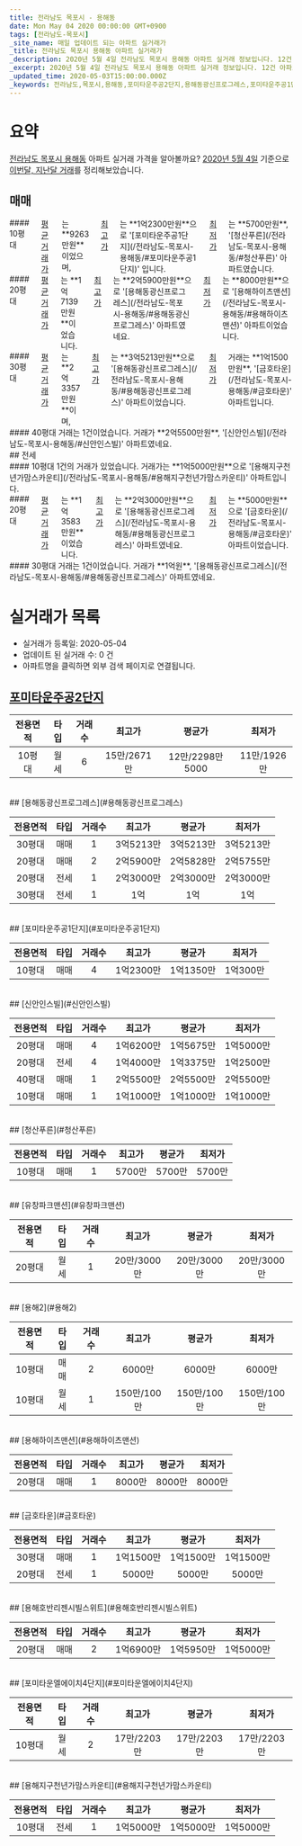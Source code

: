 ```yaml
---
title: 전라남도 목포시 - 용해동
date: Mon May 04 2020 00:00:00 GMT+0900
tags: [전라남도-목포시]
_site_name: 매일 업데이트 되는 아파트 실거래가
_title: 전라남도 목포시 용해동 아파트 실거래가
_description: 2020년 5월 4일 전라남도 목포시 용해동 아파트 실거래 정보입니다. 12건 아파트 정보가 있습니다.
_excerpt: 2020년 5월 4일 전라남도 목포시 용해동 아파트 실거래 정보입니다. 12건 아파트 정보가 있습니다.
_updated_time: 2020-05-03T15:00:00.000Z
_keywords: 전라남도,목포시,용해동,포미타운주공2단지,용해동광신프로그레스,포미타운주공1단지,신안인스빌,청산푸른,유창파크맨션,용해2,용해하이츠맨션,금호타운,용해호반리젠시빌스위트,포미타운엘에이치4단지,용해지구천년가맘스카운티
---
```





# 요약
<ins>전라남도 목포시 용해동</ins> 아파트 실거래 가격을 알아볼까요? <ins>2020년 5월 4일</ins> 기준으로 <ins>이번달, 지난달 거래</ins>를 정리해보았습니다.

## 매매
<div class="container">
<div class="six columns" markdown="1">
#### 10평대
<ins>평균 거래가</ins>는 **9263만원**이었으며, <ins>최고가</ins>는 **1억2300만원**으로 '[포미타운주공1단지](/전라남도-목포시-용해동/#포미타운주공1단지)' 입니다. <ins>최저가</ins>는 **5700만원**, '[청산푸른](/전라남도-목포시-용해동/#청산푸른)' 아파트였습니다.
</div>
<div class="six columns" markdown="1">
#### 20평대
<ins>평균 거래가</ins>는 **1억7139만원**이었습니다. <ins>최고가</ins>는 **2억5900만원**으로 '[용해동광신프로그레스](/전라남도-목포시-용해동/#용해동광신프로그레스)' 아파트였네요. <ins>최저가</ins>는 **8000만원**으로 '[용해하이츠맨션](/전라남도-목포시-용해동/#용해하이츠맨션)' 아파트이었습니다.
</div>
</div>
<div class="container">
<div class="six columns" markdown="1">
#### 30평대
<ins>평균 거래가</ins>는 **2억3357만원**이며, <ins>최고가</ins>는 **3억5213만원**으로 '[용해동광신프로그레스](/전라남도-목포시-용해동/#용해동광신프로그레스)' 아파트이었습니다. <ins>최저가</ins> 거래는 **1억1500만원**, '[금호타운](/전라남도-목포시-용해동/#금호타운)' 아파트입니다.
</div>
<div class="six columns" markdown="1">
#### 40평대
거래는 1건이었습니다. 거래가 **2억5500만원**, '[신안인스빌](/전라남도-목포시-용해동/#신안인스빌)' 아파트였네요.
</div>
</div>
## 전세
<div class="container">
<div class="six columns" markdown="1">
#### 10평대
1건의 거래가 있었습니다. 거래가는 **1억5000만원**으로 '[용해지구천년가맘스카운티](/전라남도-목포시-용해동/#용해지구천년가맘스카운티)' 아파트입니다.
</div>
<div class="six columns" markdown="1">
#### 20평대
<ins>평균 거래가</ins>는 **1억3583만원**이었습니다. <ins>최고가</ins>는 **2억3000만원**으로 '[용해동광신프로그레스](/전라남도-목포시-용해동/#용해동광신프로그레스)' 아파트였네요. <ins>최저가</ins>는 **5000만원**으로 '[금호타운](/전라남도-목포시-용해동/#금호타운)' 아파트이었습니다.
</div>
</div>
<div class="container">
<div class="twelve columns" markdown="1">
#### 30평대
거래는 1건이었습니다. 거래가 **1억원**, '[용해동광신프로그레스](/전라남도-목포시-용해동/#용해동광신프로그레스)' 아파트였네요.
</div>
</div>



# 실거래가 목록
- 실거래가 등록일: 2020-05-04
- 업데이트 된 실거래 수: 0 건
- 아파트명을 클릭하면 외부 검색 페이지로 연결됩니다.

## [포미타운주공2단지](#포미타운주공2단지)

|전용면적|타입|거래수|최고가|평균가|최저가|
|:---:|:---:|:---:|:---:|:---:|:---:|
|10평대|<span class="deal-type-3">월세</span>|6|15만/2671만|12만/2298만5000|11만/1926만|

<br/>
## [용해동광신프로그레스](#용해동광신프로그레스)

|전용면적|타입|거래수|최고가|평균가|최저가|
|:---:|:---:|:---:|:---:|:---:|:---:|
|30평대|<span class="deal-type-1">매매</span>|1|3억5213만|3억5213만|3억5213만|
|20평대|<span class="deal-type-1">매매</span>|2|2억5900만|2억5828만|2억5755만|
|20평대|<span class="deal-type-2">전세</span>|1|2억3000만|2억3000만|2억3000만|
|30평대|<span class="deal-type-2">전세</span>|1|1억|1억|1억|

<br/>
## [포미타운주공1단지](#포미타운주공1단지)

|전용면적|타입|거래수|최고가|평균가|최저가|
|:---:|:---:|:---:|:---:|:---:|:---:|
|10평대|<span class="deal-type-1">매매</span>|4|1억2300만|1억1350만|1억300만|

<br/>
## [신안인스빌](#신안인스빌)

|전용면적|타입|거래수|최고가|평균가|최저가|
|:---:|:---:|:---:|:---:|:---:|:---:|
|20평대|<span class="deal-type-1">매매</span>|4|1억6200만|1억5675만|1억5000만|
|20평대|<span class="deal-type-2">전세</span>|4|1억4000만|1억3375만|1억2500만|
|40평대|<span class="deal-type-1">매매</span>|1|2억5500만|2억5500만|2억5500만|
|10평대|<span class="deal-type-1">매매</span>|1|1억1000만|1억1000만|1억1000만|

<br/>
## [청산푸른](#청산푸른)

|전용면적|타입|거래수|최고가|평균가|최저가|
|:---:|:---:|:---:|:---:|:---:|:---:|
|10평대|<span class="deal-type-1">매매</span>|1|5700만|5700만|5700만|

<br/>
## [유창파크맨션](#유창파크맨션)

|전용면적|타입|거래수|최고가|평균가|최저가|
|:---:|:---:|:---:|:---:|:---:|:---:|
|20평대|<span class="deal-type-3">월세</span>|1|20만/3000만|20만/3000만|20만/3000만|

<br/>
## [용해2](#용해2)

|전용면적|타입|거래수|최고가|평균가|최저가|
|:---:|:---:|:---:|:---:|:---:|:---:|
|10평대|<span class="deal-type-1">매매</span>|2|6000만|6000만|6000만|
|10평대|<span class="deal-type-3">월세</span>|1|150만/100만|150만/100만|150만/100만|

<br/>
## [용해하이츠맨션](#용해하이츠맨션)

|전용면적|타입|거래수|최고가|평균가|최저가|
|:---:|:---:|:---:|:---:|:---:|:---:|
|20평대|<span class="deal-type-1">매매</span>|1|8000만|8000만|8000만|

<br/>
## [금호타운](#금호타운)

|전용면적|타입|거래수|최고가|평균가|최저가|
|:---:|:---:|:---:|:---:|:---:|:---:|
|30평대|<span class="deal-type-1">매매</span>|1|1억1500만|1억1500만|1억1500만|
|20평대|<span class="deal-type-2">전세</span>|1|5000만|5000만|5000만|

<br/>
## [용해호반리젠시빌스위트](#용해호반리젠시빌스위트)

|전용면적|타입|거래수|최고가|평균가|최저가|
|:---:|:---:|:---:|:---:|:---:|:---:|
|20평대|<span class="deal-type-1">매매</span>|2|1억6900만|1억5950만|1억5000만|

<br/>
## [포미타운엘에이치4단지](#포미타운엘에이치4단지)

|전용면적|타입|거래수|최고가|평균가|최저가|
|:---:|:---:|:---:|:---:|:---:|:---:|
|10평대|<span class="deal-type-3">월세</span>|2|17만/2203만|17만/2203만|17만/2203만|

<br/>
## [용해지구천년가맘스카운티](#용해지구천년가맘스카운티)

|전용면적|타입|거래수|최고가|평균가|최저가|
|:---:|:---:|:---:|:---:|:---:|:---:|
|10평대|<span class="deal-type-2">전세</span>|1|1억5000만|1억5000만|1억5000만|

<br/>



